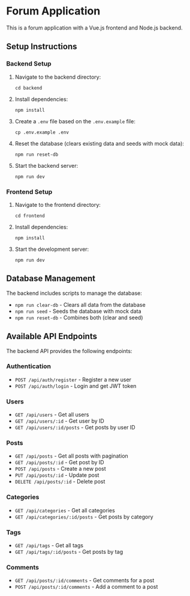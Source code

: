 # Forum Application

This is a forum application with a Vue.js frontend and Node.js backend.

## Setup Instructions

### Backend Setup

1. Navigate to the backend directory:
   ```
   cd backend
   ```

2. Install dependencies:
   ```
   npm install
   ```

3. Create a `.env` file based on the `.env.example` file:
   ```
   cp .env.example .env
   ```

4. Reset the database (clears existing data and seeds with mock data):
   ```
   npm run reset-db
   ```

5. Start the backend server:
   ```
   npm run dev
   ```

### Frontend Setup

1. Navigate to the frontend directory:
   ```
   cd frontend
   ```

2. Install dependencies:
   ```
   npm install
   ```

3. Start the development server:
   ```
   npm run dev
   ```

## Database Management

The backend includes scripts to manage the database:

- `npm run clear-db` - Clears all data from the database
- `npm run seed` - Seeds the database with mock data
- `npm run reset-db` - Combines both (clear and seed)

## Available API Endpoints

The backend API provides the following endpoints:

### Authentication
- `POST /api/auth/register` - Register a new user
- `POST /api/auth/login` - Login and get JWT token

### Users
- `GET /api/users` - Get all users
- `GET /api/users/:id` - Get user by ID
- `GET /api/users/:id/posts` - Get posts by user ID

### Posts
- `GET /api/posts` - Get all posts with pagination
- `GET /api/posts/:id` - Get post by ID
- `POST /api/posts` - Create a new post
- `PUT /api/posts/:id` - Update post
- `DELETE /api/posts/:id` - Delete post

### Categories
- `GET /api/categories` - Get all categories
- `GET /api/categories/:id/posts` - Get posts by category

### Tags
- `GET /api/tags` - Get all tags
- `GET /api/tags/:id/posts` - Get posts by tag

### Comments
- `GET /api/posts/:id/comments` - Get comments for a post
- `POST /api/posts/:id/comments` - Add a comment to a post 